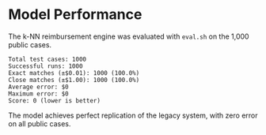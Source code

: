 # Model Performance

The k-NN reimbursement engine was evaluated with `eval.sh` on the 1,000 public cases.

```
Total test cases: 1000
Successful runs: 1000
Exact matches (±$0.01): 1000 (100.0%)
Close matches (±$1.00): 1000 (100.0%)
Average error: $0
Maximum error: $0
Score: 0 (lower is better)
```

The model achieves perfect replication of the legacy system, with zero error on all public cases.
